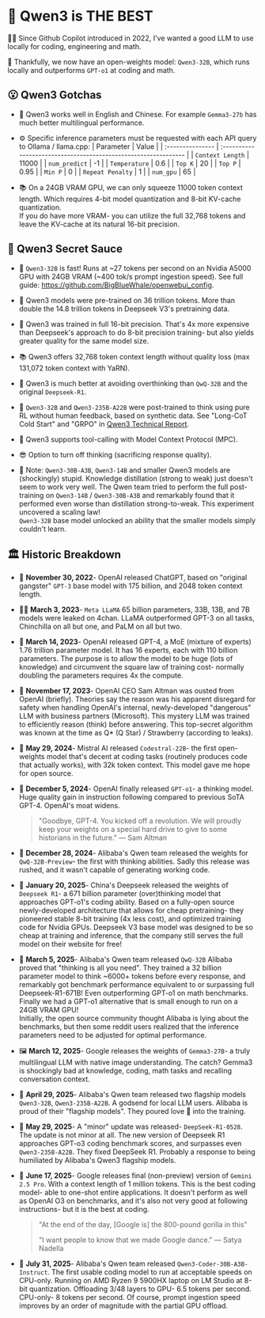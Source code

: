 # 💪 Qwen3 is **THE BEST**

🧙‍♂️ Since Github Copilot introduced in 2022, I've wanted a good LLM to use locally for coding, engineering and math.

🤗 Thankfully, we now have an open-weights model: `Qwen3-32B`, which runs locally and outperforms `GPT-o1` at coding and math.

## 😮 Qwen3 Gotchas

- 💬 Qwen3 works well in English and Chinese. For example `Gemma3-27b` has much better multilingual performance.

- ⚙️ Specific inference parameters must be requested with each API query to Ollama / llama.cpp:
    | Parameter        | Value                                                           |
    | :--------------- | :-------------------------------------------------------------- |
    | `Context Length` | 11000                                                           |
    | `num_predict`    | -1                                                              |
    | `Temperature`    | 0.6                                                             |
    | `Top K`          | 20                                                              |
    | `Top P`          | 0.95                                                            |
    | `Min P`          | 0                                                               |
    | `Repeat Penalty` | 1                                                               |
    | `num_gpu`        | 65                                                              |

- 📚 On a 24GB VRAM GPU, we can only squeeze 11000 token context length. Which requires 4-bit model quantization and 8-bit KV-cache quantization.\
If you do have more VRAM- you can utilize the full 32,768 tokens and leave the KV-cache at its natural 16-bit precision.

## 🧪 Qwen3 Secret Sauce

- 🚀 `Qwen3-32B` is fast! Runs at ~27 tokens per second on an Nvidia A5000 GPU with 24GB VRAM (~400 tok/s prompt ingestion speed). See full guide: https://github.com/BigBIueWhale/openwebui_config.

- 🤯 Qwen3 models were pre-trained on 36 trillion tokens. More than double the 14.8 trillion tokens in Deepseek V3's pretraining data.

- 🧠 Qwen3 was trained in full 16-bit precision. That's 4x more expensive than Deepseek's approach to do 8-bit precision training- but also yields greater quality for the same model size.

- 📚 Qwen3 offers 32,768 token context length without quality loss (max 131,072 token context with YaRN).

- 😤 Qwen3 is much better at avoiding overthinking than `QwQ-32B` and the original `Deepseek-R1`.

- 🤖 `Qwen3-32B` and `Qwen3-235B-A22B` were post-trained to think using pure RL without human feedback, based on synthetic data. See "Long-CoT Cold Start" and "GRPO" in [Qwen3 Technical Report](https://arxiv.org/pdf/2505.09388).

- 🔨 Qwen3 supports tool-calling with Model Context Protocol (MPC).

- 😎 Option to turn off thinking (sacrificing response quality).

- 🤡 Note: `Qwen3-30B-A3B`, `Qwen3-14B` and smaller Qwen3 models are (shockingly) stupid. Knowledge distillation (strong to weak) just doesn't seem to work very well. The Qwen team tried to perform the full post-training on `Qwen3-14B` / `Qwen3-30B-A3B` and remarkably found that it performed even worse than distillation strong-to-weak. This experiment uncovered a scaling law!\
`Qwen3-32B` base model unlocked an ability that the smaller models simply couldn't learn.

## 🏛️ Historic Breakdown

- 🤠 **November 30, 2022**- OpenAI released ChatGPT, based on "original gangster" `GPT-3` base model with 175 billion, and 2048 token context length.

- 🦸‍♂️ **March 3, 2023**- `Meta LLaMA` 65 billion parameters, 33B, 13B, and 7B models were leaked on 4chan. LLaMA outperformed GPT-3 on all tasks, Chinchilla on all but one, and PaLM on all but two.

- 👑 **March 14, 2023**- OpenAI released GPT-4, a MoE (mixture of experts) 1.76 trillion parameter model. It has 16 experts, each with 110 billion parameters. The purpose is to allow the model to be huge (lots of knowledge) and circumvent the square law of training cost- normally doubling the parameters requires 4x the compute.

- 👟 **November 17, 2023**- OpenAI CEO Sam Altman was ousted from OpenAI (briefly). Theories say the reason was his apparent disregard for safety when handling OpenAI's internal, newly-developed "dangerous" LLM with business partners (Microsoft). This mystery LLM was trained to efficiently reason (think) before answering. This top-secret algorithm was known at the time as Q* (Q Star) / Strawberry (according to leaks).

- 🎨 **May 29, 2024**- Mistral AI released `Codestral-22B`- the first open-weights model that's decent at coding tasks (routinely produces code that actually works), with 32k token context. This model gave me hope for open source.

- 👑 **December 5, 2024**- OpenAI finally released `GPT-o1`- a thinking model. Huge quality gain in instruction following compared to previous SoTA GPT-4. OpenAI's moat widens.

    > "Goodbye, GPT-4. You kicked off a revolution. We will proudly keep your weights on a special hard drive to give to some historians in the future." — Sam Altman

- 🫠 **December 28, 2024**- Alibaba's Qwen team released the weights for `QwQ-32B-Preview`- the first with thinking abilities. Sadly this release was rushed, and it wasn't capable of generating working code.

- 🐳 **January 20, 2025**- China's Deepseek released the weights of `Deepseek R1`- a 671 billion parameter (over)thinking model that approaches GPT-o1's coding ability. Based on a fully-open source newly-developed architecture that allows for cheap pretraining- they pioneered stable 8-bit training (4x less cost), and optimized training code for Nvidia GPUs. Deepseek V3 base model was designed to be so cheap at training and inference, that the company still serves the full model on their website for free!

- 🤔 **March 5, 2025**- Alibaba's Qwen team released `QwQ-32B` Alibaba proved that "thinking is all you need". They trained a 32 billion parameter model to think ~6000+ tokens before every response, and remarkably got benchmark performance equivalent to or surpassing full Deepseek-R1-671B! Even outperforming GPT-o1 on math benchmarks. Finally we had a GPT-o1 alternative that is small enough to run on a 24GB VRAM GPU!\
Initially, the open source community thought Alibaba is lying about the benchmarks, but then some reddit users realized that the inference parameters need to be adjusted for optimal performance.

- 🖼️ **March 12, 2025**- Google releases the weights of `Gemma3-27B`- a truly multilingual LLM with native image understanding. The catch? Gemma3 is shockingly bad at knowledge, coding, math tasks and recalling conversation context.

- 💪 **April 29, 2025**- Alibaba's Qwen team released two flagship models `Qwen3-32B`, `Qwen3-235B-A22B`. A godsend for local LLM users. Alibaba is proud of their "flagship models". They poured love 💖 into the training.

- 🐳 **May 29, 2025**- A "minor" update was released- `DeepSeek-R1-0528`. The update is not minor at all. The new version of Deepseek R1 approaches GPT-o3 coding benchmark scores, and surpasses even `Qwen3-235B-A22B`. They fixed DeepSeek R1. Probably a response to being humiliated by Alibaba's Qwen3 flagship models.

- 👑 **June 17, 2025**- Google releases final (non-preview) version of `Gemini 2.5 Pro`. With a context length of 1 million tokens. This is the best coding model- able to one-shot entire applications. It doesn't perform as well as OpenAI O3 on benchmarks, and it's also not very good at following instructions- but it is the best at coding.

    > "At the end of the day, [Google is] the 800-pound gorilla in this"
    >
    > "I want people to know that we made Google dance." — Satya Nadella

- 💪 **July 31, 2025**- Alibaba's Qwen team released `Qwen3-Coder-30B-A3B-Instruct`. The first usable coding model to run at acceptable speeds on CPU-only. Running on AMD Ryzen 9 5900HX laptop on LM Studio at 8-bit quantization. Offloading 3/48 layers to GPU- 6.5 tokens per second. CPU-only- 8 tokens per second. Of course, prompt ingestion speed improves by an order of magnitude with the partial GPU offload.
